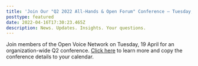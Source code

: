 ```yaml
---
title: 'Join Our "Q2 2022 All-Hands & Open Forum" Conference – Tuesday, 19 April'
posttype: featured
date: 2022-04-16T17:30:23.465Z
description: News. Updates. Insights. Your questions.
---
```

Join members of the Open Voice Network on Tuesday, 19 April for an organization-wide Q2 conference. [Click here](https://openvoicenetwork.org/post/open-voice-network-q2-2022-all-hands-open-forum-conference/) to learn more and copy the conference details to your calendar.
